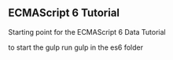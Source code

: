 ## ECMAScript 6 Tutorial

Starting point for the ECMAScript 6 Data Tutorial

to start the gulp run gulp in the es6 folder